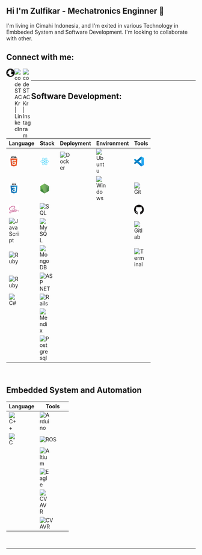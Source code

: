 ## Hi I'm Zulfikar - Mechatronics Enginner 👋
I'm living in Cimahi Indonesia, and I'm exited in various Technology in Embbeded System and Software Development. I'm looking to collaborate with other.

## Connect with me:

[<img align="left" alt="codeSTACKr.com" width="22px" src="https://raw.githubusercontent.com/iconic/open-iconic/master/svg/globe.svg" />][website]
[<img align="left" alt="codeSTACKr | LinkedIn" width="22px" src="https://cdn.jsdelivr.net/npm/simple-icons@v3/icons/linkedin.svg" />][linkedin]
[<img align="left" alt="codeSTACKr | Instagram" width="22px" src="https://cdn.jsdelivr.net/npm/simple-icons@v3/icons/instagram.svg" />][instagram]

<br/>

---

## Software Development:

| Language  | Stack | Deployment | Environment | Tools |
| ------------- | ------------- | ------------- | ------------- | ------------- |
| [<img align="left" alt="HTML5" width="26px" src="https://raw.githubusercontent.com/github/explore/80688e429a7d4ef2fca1e82350fe8e3517d3494d/topics/html/html.png" />][null] | [<img align="left" alt="React" width="26px" src="https://raw.githubusercontent.com/github/explore/80688e429a7d4ef2fca1e82350fe8e3517d3494d/topics/react/react.png" />][null]  | [<img align="left" alt="Docker" width="30px" src="https://cdn.iconscout.com/icon/free/png-512/docker-226091.png" />][null]  | [<img align="left" alt="Ubuntu" width="26px" src="https://upload.wikimedia.org/wikipedia/commons/thumb/a/ab/Logo-ubuntu_cof-orange-hex.svg/1200px-Logo-ubuntu_cof-orange-hex.svg.png" />][null]  | [<img align="left" alt="Visual Studio Code" width="26px" src="https://raw.githubusercontent.com/github/explore/80688e429a7d4ef2fca1e82350fe8e3517d3494d/topics/visual-studio-code/visual-studio-code.png" />][null] |
| [<img align="left" alt="CSS3" width="26px" src="https://raw.githubusercontent.com/github/explore/80688e429a7d4ef2fca1e82350fe8e3517d3494d/topics/css/css.png" />][null] | [<img align="left" alt="Node.js" width="26px" src="https://raw.githubusercontent.com/github/explore/80688e429a7d4ef2fca1e82350fe8e3517d3494d/topics/nodejs/nodejs.png" />][null]  |   | [<img align="left" alt="Windows" width="26px" src="https://cdn.iconscout.com/icon/free/png-512/microsoft-windows-1868947-1583111.png" />][null]  | [<img align="left" alt="Git" width="26px" src="https://raw.githubusercontent.com/jmnote/z-icons/master/svg/git.svg" />][null] |
| [<img align="left" alt="Sass" width="26px" src="https://raw.githubusercontent.com/github/explore/80688e429a7d4ef2fca1e82350fe8e3517d3494d/topics/sass/sass.png" />][null] | [<img align="left" alt="SQL" width="30px" src="https://cdn.iconscout.com/icon/free/png-512/sql-4-190807.png" />][null]  |   |  | [<img align="left" alt="GitHub" width="26px" src="https://raw.githubusercontent.com/github/explore/78df643247d429f6cc873026c0622819ad797942/topics/github/github.png" />][null] |
| [<img align="left" alt="JavaScript" width="26px" src="https://raw.githubusercontent.com/jmnote/z-icons/master/svg/javascript.svg" />][null] | [<img align="left" alt="MySQL" width="26px" src="https://www.freepnglogos.com/uploads/logo-mysql-png/logo-mysql-mysql-and-moodle-elearningworld-5.png" />][null]  |   |  | [<img align="left" alt="Gitlab" width="26px" src="https://cdn.iconscout.com/icon/free/png-512/gitlab-282507.png" />][null] |
| [<img align="left" alt="Ruby" width="26px" src="https://raw.githubusercontent.com/jmnote/z-icons/master/svg/ruby.svg" />][null]  | [<img align="left" alt="MongoDB" width="26px" src="https://cdn.iconscout.com/icon/free/png-512/mongodb-2-1175137.png" />][null]  |   |  | [<img align="left" alt="Terminal" width="26px" src="https://raw.githubusercontent.com/jmnote/z-icons/master/svg/bash.svg" />][null] |
| [<img align="left" alt="Ruby" width="26px" src="https://raw.githubusercontent.com/jmnote/z-icons/master/svg/ruby.svg" />][null]  | [<img align="left" alt="ASP NET" width="40px" src="https://softwareasli.com/wp-content/uploads/2019/08/ASP.NET_.png" />][null]  |   |
| [<img align="left" alt="C#" width="26px" src="https://raw.githubusercontent.com/jmnote/z-icons/master/svg/csharp.svg" />][null] | [<img align="left" alt="Rails" width="30px" src="https://icon-library.com/images/ruby-on-rails-icon/ruby-on-rails-icon-29.jpg" />][null]  |   |
|   | [<img align="left" alt="Mendix" width="26px" src="https://avatars.githubusercontent.com/u/133443?s=280&v=4" />][null]  |   |
|   | [<img align="left" alt="Postgresql" width="26px" src="https://cdn.iconscout.com/icon/free/png-512/postgresql-226047.png" />][null]  |   |

<br/>

## Embedded System and Automation

| Language  | Tools |
| ------------- | ------------- |
| [<img align="left" alt="C++" width="26px" src="https://raw.githubusercontent.com/jmnote/z-icons/master/svg/cpp.svg" />][null]  | [<img align="left" alt="Arduino" width="30px" src="https://www.freeiconspng.com/thumbs/arduino-icon/arduino-icon-1.png" />][null]   |
| [<img align="left" alt="C" width="26px" src="https://raw.githubusercontent.com/jmnote/z-icons/master/svg/c.svg" />][null]  | [<img align="left" alt="ROS" width="70px" src="https://cdn.freelogovectors.net/wp-content/uploads/2019/02/Ros_logo.png" />][null]  |
|   | [<img align="left" alt="Altium" width="26px" src="https://crackproduct.com/wp-content/uploads/2021/03/Altium-Designer-Crack-License-Key-Updated-Free-Download.png" />][null]  |
|   | [<img align="left" alt="Eagle" width="26px" src="https://camo.githubusercontent.com/3de3218a5887c4d21e291f602ef5a1d0054c83da1913a898a384bdcb41a4a6fa/68747470733a2f2f736e61706564612d7374617469632e73332e616d617a6f6e6177732e636f6d2f696d616765732f6564612f6561676c655f7265642e3338623038663233356230622e6a7067" />][null]  |
|   | [<img align="left" alt="CVAVR" width="26px" src="https://downloadly.net/wp-content/uploads/2020/04/CodeVisionAVR.png" />][null]  |
|   | [<img align="left" alt="CVAVR" width="40px" src="https://upload.wikimedia.org/wikipedia/commons/thumb/6/6c/OMRON_Logo.svg/2560px-OMRON_Logo.svg.png" />][null]  |






<br/>



---

[website]: https://vechr.site
[instagram]: https://www.instagram.com/robotik_barbar
[linkedin]: https://www.linkedin.com/in/zulfikar-isnaen-5974121b6/
[null]: null
